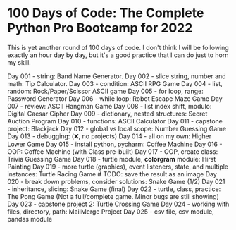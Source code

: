 # 100 Days of Code: The Complete Python Pro Bootcamp for 2022

This is yet another round of 100 days of code. I don't think I will be following exactly an hour day by day, but it's a good practice that I can do just to horn my skill.

Day 001 - string: Band Name Generator.
Day 002 - slice string, number and math: Tip Calculator.
Day 003 - condition: ASCII RPG Game
Day 004 - list, random: Rock/Paper/Scissor ASCII game
Day 005 - for loop, range: Password Generator
Day 006 - while loop: Robot Escape Maze Game
Day 007 - review: ASCII Hangman Game
Day 008 - list index shift, modulo: Digital Caesar Cipher
Day 009 - dictionary, nested structures: Secret Auction Program
Day 010 - functions: ASCII Calculator
Day 011 - capstone project: Blackjack
Day 012 - global vs local scope: Number Guessing Game
Day 013 - debugging: (❌, no projects)
Day 014 - all on my own: Higher Lower Game
Day 015 - install python, pycharm: Coffee Machine
Day 016 - OOP: Coffee Machine (with Class pre-built)
Day 017 - OOP, create class: Trivia Guessing Game
Day 018 - turtle module, **colorgram** module: Hirst Painting
Day 019 - more turtle (graphics), event listeners, state, and multiple instances: Turtle Racing Game
    # TODO: save the result as an image
Day 020 - break down problems, consider solutions: Snake Game (1/2)
Day 021 - inheritance, slicing: Snake Game (final)
Day 022 - turtle, class, practice: The Pong Game (Not a full/complete game. Minor bugs are still showing)
Day 023 - capstone project 2: Turtle Crossing Game
Day 024 - working with files, directory, path: MailMerge Project
Day 025 - csv file, csv module, pandas module
